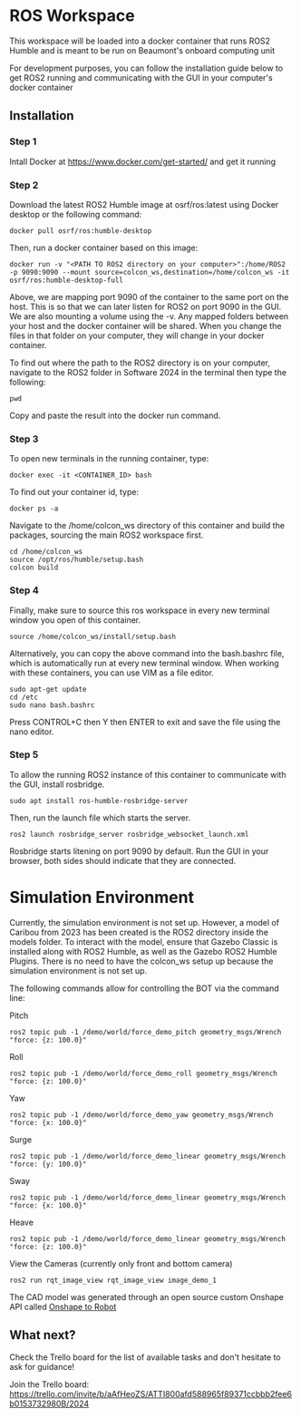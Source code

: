 # ROS Workspace
This workspace will be loaded into a docker container that runs ROS2 Humble and is meant to be run on Beaumont's onboard computing unit


For development purposes, you can follow the installation guide below to get ROS2 running and communicating with the GUI in your computer's docker container

## Installation

### Step 1
Intall Docker at https://www.docker.com/get-started/ and get it running

### Step 2
Download the latest ROS2 Humble image at osrf/ros:latest using Docker desktop or the following command:
```
docker pull osrf/ros:humble-desktop
```
Then, run a docker container based on this image:
```
docker run -v "<PATH TO ROS2 directory on your computer>":/home/ROS2  -p 9090:9090 --mount source=colcon_ws,destination=/home/colcon_ws -it osrf/ros:humble-desktop-full
```
Above, we are mapping port 9090 of the container to the same port on the host. This is so that we can later listen for ROS2 on port 9090 in the GUI.
We are also mounting a volume using the -v. Any mapped folders between your host and the docker container will be shared. When you change the files in that 
folder on your computer, they will change in your docker container. 

To find out where the path to the ROS2 directory is on your computer, navigate to the ROS2 folder in Software 2024 in the terminal then type the following:
 ```
pwd
```
Copy and paste the result into the docker run command.

### Step 3
To open new terminals in the running container, type:
```
docker exec -it <CONTAINER_ID> bash
```
To find out your container id, type:
```
docker ps -a
```
Navigate to the /home/colcon_ws directory of this container and build the packages, sourcing the main ROS2 workspace first.
```
cd /home/colcon_ws
source /opt/ros/humble/setup.bash
colcon build
```

### Step 4
Finally, make sure to source this ros workspace in every new terminal window you open of this container.
```
source /home/colcon_ws/install/setup.bash
```
Alternatively, you can copy the above command into the bash.bashrc file, which is automatically run at every new terminal window.
When working with these containers, you can use VIM as a file editor.
```
sudo apt-get update
cd /etc
sudo nano bash.bashrc
```
Press CONTROL+C then Y then ENTER to exit and save the file using the nano editor.

### Step 5
To allow the running ROS2 instance of this container to communicate with the GUI, install rosbridge.
```
sudo apt install ros-humble-rosbridge-server
```
Then, run the launch file which starts the server.
```
ros2 launch rosbridge_server rosbridge_websocket_launch.xml
```
Rosbridge starts litening on port 9090 by default. Run the GUI in your browser, both sides should indicate that they are connected.

# Simulation Environment

Currently, the simulation environment is not set up. However, a model of Caribou from 2023 has been created is the ROS2 directory inside the models folder.
To interact with the model, ensure that Gazebo Classic is installed along with ROS2 Humble, as well as the Gazebo ROS2 Humble Plugins. There is no need to have
the colcon_ws setup up because the simulation environment is not set up.

The following commands allow for controlling the BOT via the command line:

Pitch
```
ros2 topic pub -1 /demo/world/force_demo_pitch geometry_msgs/Wrench "force: {z: 100.0}"
```
Roll
```
ros2 topic pub -1 /demo/world/force_demo_roll geometry_msgs/Wrench "force: {z: 100.0}"
```
Yaw
```
ros2 topic pub -1 /demo/world/force_demo_yaw geometry_msgs/Wrench "force: {x: 100.0}"
```
Surge
```
ros2 topic pub -1 /demo/world/force_demo_linear geometry_msgs/Wrench "force: {y: 100.0}"
```
Sway 
```
ros2 topic pub -1 /demo/world/force_demo_linear geometry_msgs/Wrench "force: {x: 100.0}"
```
Heave
```
ros2 topic pub -1 /demo/world/force_demo_linear geometry_msgs/Wrench "force: {z: 100.0}"
```
View the Cameras (currently only front and bottom camera)
```
ros2 run rqt_image_view rqt_image_view image_demo_1
```
The CAD model was generated through an open source custom Onshape API called [Onshape to Robot](https://onshape-to-robot.readthedocs.io/en/latest/)

## What next?
Check the Trello board for the list of available tasks and don't hesitate to ask for guidance! 

Join the Trello board: https://trello.com/invite/b/aAfHeoZS/ATTI800afd588965f89371ccbbb2fee6b0153732980B/2024 